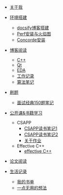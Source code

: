 <!-- docs/_sidebar.md -->

* [关于我](/)

* [环境搭建](/tools)
  * [docsify博客搭建](/tool/blog-build)
  * [Perf安装与火焰图](/tool/install_perf)
  * [Concorde安装](/tool/install_concorde)

* [博客阅读](/blogs)
  * [C++](/blogs?id=c)
  * [Qt](/blogs?id=qt)
  * [EDA](/blogs?id=eda)
  * [工作记录](/blogs?id=工作记录)
  * [算法笔记](/blogs?id=算法笔记)

* [刷题](/codes)
  * [面试经典150题笔记](/code/i150p)

* [公开课&书籍学习](/courses)
  * CSAPP
    * [CSAPP读书笔记1](/src/books/csapp/CSAPP_note1)
    * [CSAPP读书笔记2](/src/books/csapp/CSAPP_note2)
    * [关于作业](/src/books/csapp/assignment_0)
  * Effective C++
    * [effective C++](/src/books/effective_cpp/effective_cpp)

* [论文阅读](/papers)

* [生活记录](/lifes)
  * [我的书单](/life/book-list)
  * [一点无用的想法](/life/useless-00)
